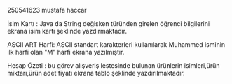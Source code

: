 250541623 mustafa haccar

İsim Kartı : Java da String değişken türünden girelen öğrenci bilgilerini ekrana isim kartı şeklinde yazdırmaktadır.

ASCII ART Harfi: ASCII standart karakterleri kullanılarak Muhammed isminin ilk harfi olan "M" harfi ekrana yazılmıştır.

Hesap Özeti : bu görev alışveriş lestesinde bulunan ürünlerin isimleri,ürün miktarı,ürün adet fiyatı ekrana tablo şeklinde yazdırılmaktadır.
